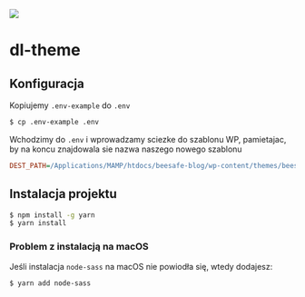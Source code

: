 ![](https://github.com/sky-distribution/beesafe-theme/tree/master/src/images/logo.jpg)

# dl-theme

## Konfiguracja

Kopiujemy `.env-example` do `.env `

```bash
$ cp .env-example .env
```

Wchodzimy do `.env` i wprowadzamy sciezke do szablonu WP, pamietajac, by na koncu znajdowala sie nazwa naszego nowego szablonu

```ini
DEST_PATH=/Applications/MAMP/htdocs/beesafe-blog/wp-content/themes/beesafe-theme
```

## Instalacja projektu
```bash
$ npm install -g yarn
$ yarn install
```

### Problem z instalacją na macOS
Jeśli instalacja `node-sass` na macOS nie powiodła się, wtedy dodajesz:
```bash
$ yarn add node-sass
```